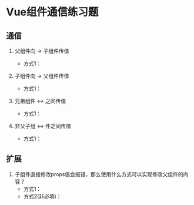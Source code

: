 # Vue组件通信练习题

## 通信
1. 父组件向 -> 子组件传值
    * 方式1：

2. 子组件向 ->  父组件传值
    * 方式1：

3. 兄弟组件 <-> 之间传值
    * 方式1：

4. 非父子组 <-> 件之间传值
    * 方式1：

## 扩展
1. 子组件直接修改props值会报错，那么使用什么方式可以实现修改父组件的内容？
    * 方式1：
    * 方式2(非必填)：